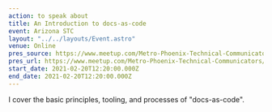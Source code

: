 ```yaml
---
action: to speak about
title: An Introduction to docs-as-code
event: Arizona STC
layout: "../../layouts/Event.astro"
venue: Online
pres_source: https://www.meetup.com/Metro-Phoenix-Technical-Communicators/events/276301189/
pres_url: https://www.meetup.com/Metro-Phoenix-Technical-Communicators/events/276301189/
start_date: 2021-02-20T12:20:00.000Z
end_date: 2021-02-20T12:20:00.000Z
---
```

I cover the basic principles, tooling, and processes of "docs-as-code".